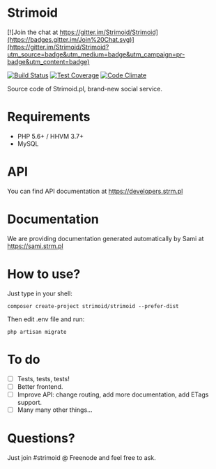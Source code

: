 Strimoid
========

[![Join the chat at https://gitter.im/Strimoid/Strimoid](https://badges.gitter.im/Join%20Chat.svg)](https://gitter.im/Strimoid/Strimoid?utm_source=badge&utm_medium=badge&utm_campaign=pr-badge&utm_content=badge)

[![Build Status](https://travis-ci.org/Strimoid/Strimoid.svg?branch=master)](https://travis-ci.org/Strimoid/Strimoid) [![Test Coverage](https://codeclimate.com/github/Strimoid/Strimoid/badges/coverage.svg)](https://codeclimate.com/github/Strimoid/Strimoid) [![Code Climate](https://codeclimate.com/github/Strimoid/Strimoid/badges/gpa.svg)](https://codeclimate.com/github/Strimoid/Strimoid)

Source code of Strimoid.pl, brand-new social service.

Requirements
========
* PHP 5.6+ / HHVM 3.7+
* MySQL

API
========
You can find API documentation at https://developers.strm.pl

Documentation
========
We are providing documentation generated automatically by Sami at https://sami.strm.pl

How to use?
========
Just type in your shell:

```
composer create-project strimoid/strimoid --prefer-dist
```

Then edit .env file and run:

```
php artisan migrate
```

To do
========
* [ ] Tests, tests, tests!
* [ ] Better frontend.
* [ ] Improve API: change routing, add more documentation, add ETags support.
* [ ] Many many other things...

Questions?
========
Just join #strimoid @ Freenode and feel free to ask.
